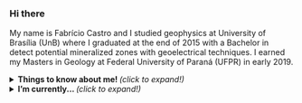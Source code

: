 ### Hi there

My name is Fabrício Castro and I studied geophysics at University of Brasília (UnB) where I graduated at the end of 2015 with a Bachelor in detect potential mineralized zones with geoelectrical techniques. I earned my Masters in Geology at Federal University of Paraná (UFPR) in early 2019.

<details>
  <summary> <b> Things to know about me! </b> <i>(click to expand!)</i> </summary>
  
  <br>
  
### - Languages and Tools...

- Flutter;
- Dart;
- Python;
- Matlab;
- Figma;

---
  
</details>

<details>
  <summary> <b> I’m currently... </b> <i>(click to expand!)</i> </summary>
  <br>
  
  - Improving my flutter/dart skills.
  - Adding machine learning to my skill set.
  - Learning some python libraries.
  - Learning UI/UX design.
  
  ---

</details>
